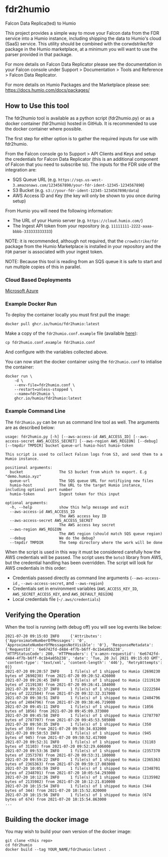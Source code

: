 

# fdr2humio

Falcon Data Replica(ted) to Humio

This project provides a simple way to move your Falcon data from the FDR service into a Humio instance, including shipping the data to Humio's cloud (SaaS) service. This utility should be combined with the corwdstrike/fdr package in the Humio marketplace, at a minimum you will want to use the parser provided in that package.

For more details on Falcon Data Replicator please see the documentation in your Falcon console under Support >  Documentation > Tools and Reference > Falcon Data Replicator.

For more details on Humio Packages and the Marketplace please see: https://docs.humio.com/docs/packages/ 



## How to Use this tool

The fdr2humio tool is available as a python script (fdr2humio.py) or as a docker container (fdr2humio) hosted in GitHub. It is recommended to use the docker container where possible.

The first step for either option is to gather the required inputs for use with fdr2humio.

From the Falcon console go to Support > API Clients and Keys and setup the credentials for Falcon Data Replicator (this is an additional component of Falcon that you need to subscribe to). The inputs for the FDR side of the integration are:

- SQS Queue URL (e.g. `https://sqs.us-west-3.amazonaws.com/1234567890/your-fdr-ident-12345-1234567890`)
- S3 Bucket (e.g. `s3://your-fdr-ident-12345-1234567890/data`)
- AWS Access ID and Key (the key will only be shown to you once during setup)

From Humio you will need the following information:

- The URL of your Humio server (e.g. `https://cloud.humio.com/`)
- The Ingest API token from your repository (e.g. `11111111-2222-aaaa-bbbb-333333333333`)

NOTE: it is recommended, although not required, that the `crowdstrike/fdr` package from the Humio Marketplace is installed in your repository and the `FDR` parser is associated with your ingest token.

NOTE: Because this tool is reading from an SQS queue it is safe to start and run multiple copies of this in parallel.



### Cloud Based Deployments

[Microsoft Azure](docs/deploy-in-azure.md)



### Example Docker Run

To deploy the container locally you must first pull the image:

`docker pull ghcr.io/humio/fdr2humio:latest`

Make a copy of the `fdr2humio.conf.example` file (available [here](https://raw.githubusercontent.com/humio/fdr2humio/main/fdr2humio.conf.example)):

`cp fdr2humio.conf.example fdr2humio.conf` 

And configure with the variables collected above.

You can now start the docker container using the `fdr2humio.conf` to intialise the container:

```docker run \
docker run \
    -d \
    --env-file=fdr2humio.conf \
    --restart=unless-stopped \
    --name=fdr2humio \
    ghcr.io/humio/fdr2humio:latest
```



### Example Command Line

The `fdr2humio.py` can be run as command line tool as well. The arguments are as described below:

```usage: fdr2humio.py [-h] [--aws-access-id AWS_ACCESS_ID] [--aws-access-secret AWS_ACCESS_SECRET] [--aws-region AWS_REGION] [--debug] [--tmpdir TMPDIR] bucket queue-url humio-host humio-token
usage: fdr2humio.py [-h] [--aws-access-id AWS_ACCESS_ID] [--aws-access-secret AWS_ACCESS_SECRET] [--aws-region AWS_REGION] [--debug] [--tmpdir TMPDIR] bucket queue-url humio-host humio-token

This script is used to collect Falcon logs from S3, and send them to a Humio instance.

positional arguments:
  bucket                The S3 bucket from which to export. E.g "demo.humio.xyz"
  queue-url             The SQS queue URL for notifiying new files
  humio-host            The URL to the target Humio instance, including optional port number
  humio-token           Ingest token for this input

optional arguments:
  -h, --help            show this help message and exit
  --aws-access-id AWS_ACCESS_ID
                        The AWS access key ID
  --aws-access-secret AWS_ACCESS_SECRET
                        The AWS access key secret
  --aws-region AWS_REGION
                        The AWS region (should match SQS queue region)
  --debug               We do the debug?
  --tmpdir TMPDIR       The temp directory where the work will be done
```

When the script is used in this way it must be considered carefully how the AWS credentials will be passed. The script uses the `boto3` library from AWS, but the credential handling has been overridden. The script will look for AWS credentials in this order:

- Credentials passed directly as command line arguments (`--aws-access-id` ,  `--aws-access-secret`, and `--aws-region`)
- Credentials set in environment variables (`AWS_ACCESS_KEY_ID`, `AWS_SECRET_ACCESS_KEY`, and `AWS_DEFAULT_REGION`)
- Local credentials file (`~/.aws/credentials`)



## Verifying the Operation

When the tool is running (with debug off) you will see log events like below:

```2021-07-20 09:15:02 INFO     Found credentials in environment variables.
2021-07-20 09:15:03 INFO     {'Attributes': {'ApproximateNumberOfMessages': '0', 'ApproximateNumberOfMessagesNotVisible': '0'}, 'ResponseMetadata': {'RequestId': '6e6742fd-d484-4f7b-b6ff-0c1b4a05b238', 'HTTPStatusCode': 200, 'HTTPHeaders': {'x-amzn-requestid': '6e6742fd-d484-4f7b-b6ff-0c1b4a05b238', 'date': 'Tue, 20 Jul 2021 09:15:03 GMT', 'content-type': 'text/xml', 'content-length': '446'}, 'RetryAttempts': 0}}
2021-07-20 09:20:57 INFO     1 file(s) of 1 shipped to Humio (2690230 bytes of 2690230) from 2021-07-20 09:20:52.426000
2021-07-20 09:26:45 INFO     1 file(s) of 1 shipped to Humio (2119130 bytes of 2119130) from 2021-07-20 09:26:41.184000
2021-07-20 09:32:37 INFO     1 file(s) of 1 shipped to Humio (2222584 bytes of 2222584) from 2021-07-20 09:32:32.317000
2021-07-20 09:38:51 INFO     1 file(s) of 1 shipped to Humio (2404796 bytes of 2404796) from 2021-07-20 09:38:46.719000
2021-07-20 09:45:11 INFO     1 file(s) of 1 shipped to Humio (1056 bytes of 1056) from 2021-07-20 09:45:09.373000
2021-07-20 09:45:58 INFO     1 file(s) of 1 shipped to Humio (2787707 bytes of 2787707) from 2021-07-20 09:45:53.505000
2021-07-20 09:50:35 INFO     1 file(s) of 1 shipped to Humio (350 bytes of 350) from 2021-07-20 09:50:34.032000
2021-07-20 09:50:53 INFO     1 file(s) of 1 shipped to Humio (945 bytes of 945) from 2021-07-20 09:50:52.417000
2021-07-20 09:52:31 INFO     1 file(s) of 1 shipped to Humio (31103 bytes of 31103) from 2021-07-20 09:52:29.606000
2021-07-20 09:53:36 INFO     1 file(s) of 1 shipped to Humio (2357370 bytes of 2357370) from 2021-07-20 09:53:31.180000
2021-07-20 09:59:22 INFO     1 file(s) of 1 shipped to Humio (2365363 bytes of 2365363) from 2021-07-20 09:59:17.003000
2021-07-20 10:05:59 INFO     1 file(s) of 1 shipped to Humio (2348701 bytes of 2348701) from 2021-07-20 10:05:54.293000
2021-07-20 10:12:26 INFO     1 file(s) of 1 shipped to Humio (2135982 bytes of 2135982) from 2021-07-20 10:12:21.810000
2021-07-20 10:15:54 INFO     1 file(s) of 1 shipped to Humio (344 bytes of 344) from 2021-07-20 10:15:52.820000
2021-07-20 10:15:56 INFO     1 file(s) of 1 shipped to Humio (674 bytes of 674) from 2021-07-20 10:15:54.863000
...

```



## Building the docker image

You may wish to build your own version of the docker image:

```
git clone <this repo>
cd fdr2humio
docker build --tag YOUR_NAME/fdr2humio:latest .
```

